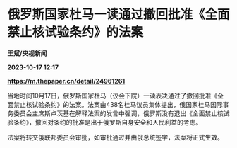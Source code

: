 # 俄罗斯国家杜马一读通过撤回批准《全面禁止核试验条约》的法案
**王斌/央视新闻**

**2023-10-17 12:17**

**https://m.thepaper.cn/detail/24961261**

当地时间10月17日，俄罗斯国家杜马（议会下院）一读表决通过了撤回批准《全面禁止核试验条约》的法案。法案由438名杜马议员集体提出，俄国家杜马国际事务委员会主席斯卢茨基在解释法案的发言中强调，俄罗斯没有退出《全面禁止核试验条约》，撤回对条约的批准是出于俄罗斯自身安全和人民利益的考虑。

法案将转交俄联邦委员会审批，如审批通过并由俄总统签字，法案将正式生效。